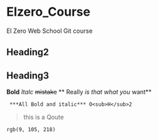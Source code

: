 # Elzero_Course
El Zero Web School Git course
## Heading2
## Heading3
**Bold**
_Italc_
~~mistake~~
** Really _is that what you_ want**

```
 ***All Bold and italic*** O<sub>H</sub>2 
```
>this is a Qoute

`rgb(9, 105, 218)`
